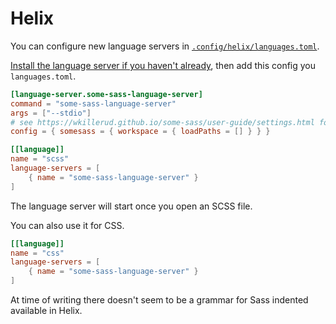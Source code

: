 # Helix

You can configure new language servers in [`.config/helix/languages.toml`](https://docs.helix-editor.com/guides/adding_languages.html).

[Install the language server if you haven't already](./getting-started.md), then add this config you `languages.toml`.

```toml
[language-server.some-sass-language-server]
command = "some-sass-language-server"
args = ["--stdio"]
# see https://wkillerud.github.io/some-sass/user-guide/settings.html for all available settings
config = { somesass = { workspace = { loadPaths = [] } } }

[[language]]
name = "scss"
language-servers = [
	{ name = "some-sass-language-server" }
]
```

The language server will start once you open an SCSS file.

You can also use it for CSS.

```toml
[[language]]
name = "css"
language-servers = [
	{ name = "some-sass-language-server" }
]
```

At time of writing there doesn't seem to be a grammar for Sass indented available in Helix.
